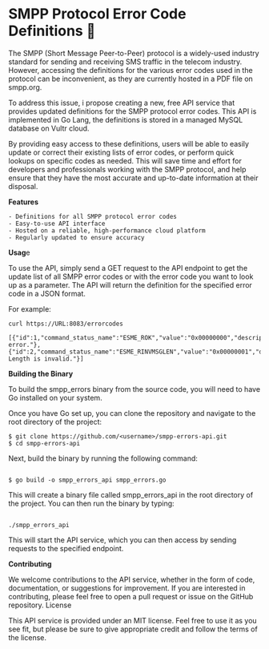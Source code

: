 # SMPP Protocol Error Code Definitions 📄

The SMPP (Short Message Peer-to-Peer) protocol is a widely-used industry standard for sending and receiving SMS traffic in the telecom industry. However, accessing the definitions for the various error codes used in the protocol can be inconvenient, as they are currently hosted in a PDF file on smpp.org.

To address this issue, i propose creating a new, free API service that provides updated definitions for the SMPP protocol error codes. This API is implemented in Go Lang, the definitions is stored in a managed MySQL database on Vultr cloud.

By providing easy access to these definitions, users will be able to easily update or correct their existing lists of error codes, or perform quick lookups on specific codes as needed. This will save time and effort for developers and professionals working with the SMPP protocol, and help ensure that they have the most accurate and up-to-date information at their disposal.

**Features**

    - Definitions for all SMPP protocol error codes
    - Easy-to-use API interface
    - Hosted on a reliable, high-performance cloud platform
    - Regularly updated to ensure accuracy

**Usag**e

To use the API, simply send a GET request to the API endpoint to get the update list of all SMPP error codes or with the error code you want to look up as a parameter. The API will return the definition for the specified error code in a JSON format.

For example:

```shell
curl https://URL:8083/errorcodes

[{"id":1,"command_status_name":"ESME_ROK","value":"0x00000000","description":"No error."},{"id":2,"command_status_name":"ESME_RINVMSGLEN","value":"0x00000001","description":"Message Length is invalid."}]

```

**Building the Binary**

To build the smpp_errors binary from the source code, you will need to have Go installed on your system.

Once you have Go set up, you can clone the repository and navigate to the root directory of the project:

```shell
$ git clone https://github.com/<username>/smpp-errors-api.git
$ cd smpp-errors-api
```

Next, build the binary by running the following command:

```shell

$ go build -o smpp_errors_api smpp_errors.go

```

This will create a binary file called smpp_errors_api in the root directory of the project. You can then run the binary by typing:

```shell

./smpp_errors_api

```

This will start the API service, which you can then access by sending requests to the specified endpoint.


**Contributing**

We welcome contributions to the API service, whether in the form of code, documentation, or suggestions for improvement. If you are interested in contributing, please feel free to open a pull request or issue on the GitHub repository.
License

This API service is provided under an MIT license. Feel free to use it as you see fit, but please be sure to give appropriate credit and follow the terms of the license.
